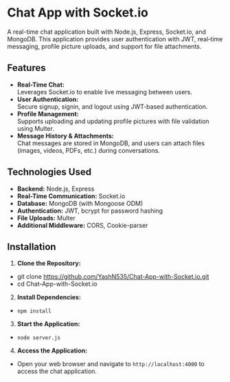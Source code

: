 # Chat App with Socket.io

A real-time chat application built with Node.js, Express, Socket.io, and MongoDB. This application provides user authentication with JWT, real‐time messaging, profile picture uploads, and support for file attachments.

## Features

- **Real-Time Chat:**  
  Leverages Socket.io to enable live messaging between users.
- **User Authentication:**  
  Secure signup, signin, and logout using JWT-based authentication.
- **Profile Management:**  
  Supports uploading and updating profile pictures with file validation using Multer.
- **Message History & Attachments:**  
  Chat messages are stored in MongoDB, and users can attach files (images, videos, PDFs, etc.) during conversations.

## Technologies Used

- **Backend:** Node.js, Express
- **Real-Time Communication:** Socket.io
- **Database:** MongoDB (with Mongoose ODM)
- **Authentication:** JWT, bcrypt for password hashing
- **File Uploads:** Multer
- **Additional Middleware:** CORS, Cookie-parser

## Installation

1. **Clone the Repository:**

  - git clone https://github.com/YashN535/Chat-App-with-Socket.io.git
  - cd Chat-App-with-Socket.io

2. **Install Dependencies:**

  - `npm install`

3. **Start the Application:**

  - `node server.js`

4. **Access the Application:**

- Open your web browser and navigate to `http://localhost:4000` to access the chat application.
